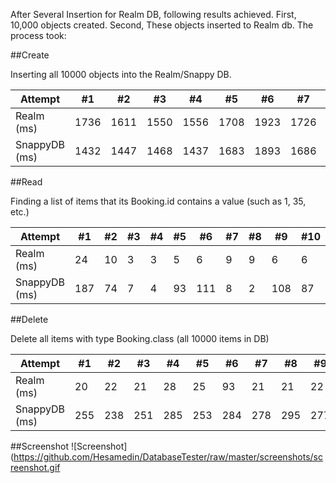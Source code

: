 After Several Insertion for Realm DB, following results achieved.
First, 10,000 objects created.
Second, These objects inserted to Realm db. The process took:

##Create

Inserting all 10000 objects into the Realm/Snappy DB.

| Attempt | #1 | #2 | #3 | #4 | #5 | #6 | #7 | #8 | #9 | #10 |
| --- | --- | --- | --- | --- | --- | --- | --- | --- | --- | --- |
| Realm (ms) | 1736 | 1611 | 1550 | 1556 | 1708 | 1923 | 1726 | 1843 | 1789 | 1744 |
| SnappyDB (ms) | 1432 | 1447 | 1468 | 1437 | 1683 | 1893 | 1686 | 1774 | 1678 | 1689 |

##Read

Finding a list of items that its Booking.id contains a value (such as 1, 35, etc.)

| Attempt | #1 | #2 | #3 | #4 | #5 | #6 | #7 | #8 | #9 | #10 |
| ---| --- | --- | --- | --- | --- | --- | --- | --- | --- | --- |
| Realm (ms) | 24 | 10 | 3 | 3 | 5 | 6 | 9 | 9 | 6 | 6 | 5 |
| SnappyDB (ms) | 187 | 74 | 7 | 4 | 93 | 111 | 8 | 2 | 108 | 87 |

##Delete

Delete all items with type Booking.class (all 10000 items in DB)

| Attempt | #1 | #2 | #3 | #4 | #5 | #6 | #7 | #8 | #9 | #10 |
| ---| --- | --- | --- | --- | --- | --- | --- | --- | --- | --- |
| Realm (ms) | 20 | 22 | 21 | 28 | 25 | 93 | 21 | 21 | 22 | 22 |
| SnappyDB (ms) | 255 | 238 | 251 | 285 | 253 | 284 | 278 | 295 | 277 | 274 |


##Screenshot
![Screenshot](https://github.com/Hesamedin/DatabaseTester/raw/master/screenshots/screenshot.gif
